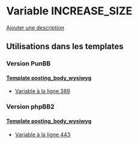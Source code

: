 # Variable INCREASE_SIZE
[Ajouter une description](https://fa-tvars.appspot.com/var/INCREASE_SIZE)

## Utilisations dans les templates

### Version PunBB

#### [Template posting_body_wysiwyg](punbb/posting_body_wysiwyg.md)
* [Variable &agrave; la ligne 389](../punbb/posting_body_wysiwyg.tpl#L389)

### Version phpBB2

#### [Template posting_body_wysiwyg](subsilver/posting_body_wysiwyg.md)
* [Variable &agrave; la ligne 443](../subsilver/posting_body_wysiwyg.tpl#L443)